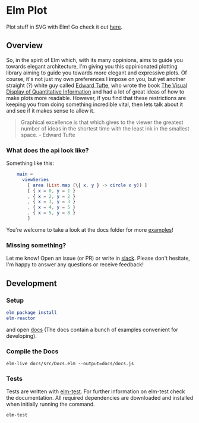 # Elm Plot

Plot stuff in SVG with Elm! Go check it out [here](https://terezka.github.io/elm-plot).

## Overview

So, in the spirit of Elm which, with its many oppinions, aims to guide you towards elegant architecture, I'm giving you this oppinionated plotting library aiming to guide you towards more elegant and expressive plots. Of course, it's not just my own preferences I impose on you, but yet another straight (?) white guy called [Edward Tufte](https://en.wikipedia.org/wiki/Edward_Tufte), who wrote the book [The Visual Display of Quantitative Information](https://www.edwardtufte.com/tufte/books_vdqi) and had a lot of great ideas of how to make plots more readable. However, if you find that these restrictions are keeping you from doing something incredible vital, then lets talk about it and see if it makes sense to allow it.

> Graphical excellence is that which gives to the viewer the greatest number of ideas in the shortest time with the least ink in the smallest space. - Edward Tufte

### What does the api look like?

Something like this:

```elm
    main =
      viewSeries
        [ area (List.map (\{ x, y } -> circle x y)) ]
        [ { x = 0, y = 1 }
        , { x = 2, y = 2 }
        , { x = 3, y = 3 }
        , { x = 4, y = 5 }
        , { x = 5, y = 8 }
        ]
```

You're welcome to take a look at the docs folder for more [examples](https://github.com/terezka/elm-plot/tree/master/docs/src)!

### Missing something?

Let me know! Open an issue (or PR) or write in [slack](https://elmlang.slack.com/messages/elm-plot). Please don't hesitate, I'm happy to answer any questions or receive feedback!

## Development

### Setup

```elm
elm package install
elm-reactor
```

and open [docs](http://localhost:8000/docs/Docs.elm) (The docs contain a bunch of examples convenient for developing).

### Compile the Docs

```
elm-live docs/src/Docs.elm --output=docs/docs.js
```

### Tests

Tests are written with [elm-test](https://github.com/elm-community/elm-test).
For further information on elm-test check the documentation.
All required dependencies are downloaded and installed when initially running the command.

```
elm-test
```
